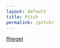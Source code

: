 ```yaml
---
layout: default
title: Pitch
permalink: /pitch/
---
```

<!-- https://docs.embed.ly/docs/cards -->
<a class="embedly-card" 
   data-card-controls="0" 
   data-card-width="800"
   data-card-theme="dark"
   href="https://gitpitch.com/fhiegel/fhiegel.github.io/cv?p=cv/pitch/_me">fhiegel</a>
<script async src="//cdn.embedly.com/widgets/platform.js" charset="UTF-8"></script>